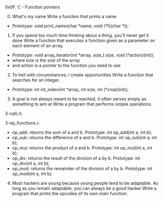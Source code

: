 0x0F. C - Function pointers

0. What's my name
Write a function that prints a name

* Prototype: void print_name(char *name, void (*f)(char *));

1. If you spend too much time thinking about a thing, you'll never get it done
Write a function that executes a function given as a parameter on each element of an array.

* Prototype: void array_iterator(int *array, size_t size, void (*action)(int));
* where size is the size of the array
* and action is a pointer to the function you need to use

2. To hell with circumstances; I create opportunities
Write a function that searches for an integer.

* Prototype: int int_index(int *array, int size, int (*cmp)(int));

3. A goal is not always meant to be reached, it often serves simply as something to aim at
Write a program that performs simple operations.

3-calc.h

3-op_functions.c

* op_add: returns the sum of a and b. Prototype: int op_add(int a, int b);
* op_sub: returns the difference of a and b. Prototype: int op_sub(int a, int b);
* op_mul: returns the product of a and b. Prototype: int op_mul(int a, int b);
* op_div: returns the result of the division of a by b. Prototype: int op_div(int a, int b);
* op_mod: returns the remainder of the division of a by b. Prototype: int op_mod(int a, int b);


4. Most hackers are young because young people tend to be adaptable. As long as you remain adaptable, you can always be a good hacker
Write a program that prints the opcodes of its own main function.
